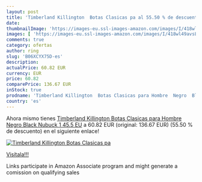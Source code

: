 ```yaml
---
layout: post
title: 'Timberland Killington  Botas Clasicas pa al 55.50 % de descuento'
date: 
thumbnailImage: 'https://images-eu.ssl-images-amazon.com/images/I/418wl49avsL._SL200_.jpg'
images: [ 'https://images-eu.ssl-images-amazon.com/images/I/418wl49avsL._SL200_.jpg' ]
comments: true
category: ofertas
author: ring
slug: 'B06XCYX75D-es'
description:
actualPrice: 60.82 EUR
currency: EUR
price: 60.82
comparePrice: 136.67 EUR
inStock: true
prodname: 'Timberland Killington  Botas Clasicas para Hombre  Negro  Black Nubuck 1   45.5 EU'
country: 'es'
---
```


Ahora mismo tienes [Timberland Killington  Botas Clasicas para Hombre  Negro  Black Nubuck 1   45.5 EU](https://www.amazon.es/dp/B06XCYX75D/?tag=tolees-21) a 60.82 EUR (original: 136.67 EUR) (55.50 %  de descuento) en el siguiente enlace!

[![Timberland Killington  Botas Clasicas pa](https://images-eu.ssl-images-amazon.com/images/I/418wl49avsL._SL200_.jpg)](https://www.amazon.es/dp/B06XCYX75D/?tag=tolees-21)

[Visítala!!!](https://www.amazon.es/dp/B06XCYX75D/?tag=tolees-21)

Links participate in Amazon Associate program and might generate a comission on qualifying sales
